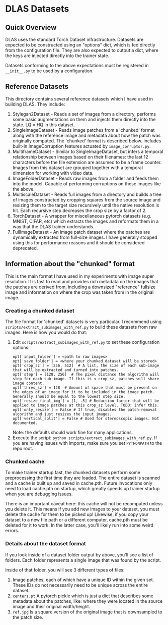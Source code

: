 # DLAS Datasets

## Quick Overview

DLAS uses the standard Torch Dataset infrastructure. Datasets are expected to be constructed using an "options" dict,
which is fed directly from the configuration file. They are also expected to output a dict, where the keys are injected
directly into the trainer state.

Datasets conforming to the above expectations must be registered in `__init__.py` to be used by a configuration.

## Reference Datasets

This directory contains several reference datasets which I have used in building DLAS. They include:

1. Stylegan2Dataset - Reads a set of images from a directory, performs some basic augmentations on them and injects
   them directly into the state. LQ = HQ in this dataset.
1. SingleImageDataset - Reads image patches from a 'chunked' format along with the reference image and metadata about
   how the patch was originally computed. The 'chunked' format is described below. Includes built-in ImageCorruption
   features actuated by `image_corruptor.py`.
1. MultiframeDataset - Similar to SingleImageDataset, but infers a temporal relationship between images based on their
   filenames: the last 12 characters before the file extension are assumed to be a frame counter. Images from this 
   dataset are grouped together with a temporal dimension for working with video data.
1. ImageFolderDataset - Reads raw images from a folder and feeds them into the model. Capable of performing corruptions
   on those images like the above.
1. MultiscaleDataset - Reads full images from a directory and builds a tree of images constructed by cropping squares
   from the source image and resizing them to the target size recursively until the native resolution is hit. Each
   recursive step decreases the crop size by a factor of 2.
1. TorchDataset - A wrapper for miscellaneous pytorch datasets (e.g. MNIST, CIFAR, etc) which extracts the images
   and reformats them in a way that the DLAS trainer understands.
1. FullImageDataset - An image patch dataset where the patches are dynamically extracted from full-size images. I have
   generally stopped using this for performance reasons and it should be considered deprecated.
   
## Information about the "chunked" format

This is the main format I have used in my experiments with image super resolution. It is fast to read and provides
rich metadata on the images that the patches are derived from, including a downsized "reference" fullsize image and
information on where the crop was taken from in the original image.

### Creating a chunked dataset

The file format for 'chunked' datasets is very particular. I recommend using `scripts/extract_subimages_with_ref.py`
to build these datasets from raw images. Here is how you would do that:

1. Edit `scripts/extract_subimages_with_ref.py` to set these configuration options:
    ```
    opt['input_folder'] = <path to raw images>
    opt['save_folder'] = <where your chunked dataset will be stored>
    opt['crop_sz'] = [256, 512]  # A list, the size of each sub-image that will be extracted and turned into patches.
    opt['step'] = [128, 256]  # The pixel distance the algorithm will step for each sub-image. If this is < crop_sz, patches will share image content.
    opt['thres_sz'] = 128  # Amount of space that must be present on the edges of an image for it to be included in the image patch. Generally should be equal to the lowest step size.
    opt['resize_final_img'] = [1, .5] # Reduction factor that will be applied to image patches at this crop_sz level. TODO: infer this.
    opt['only_resize'] = False # If true, disables the patch-removal algorithm and just resizes the input images.
    opt['vertical_split'] = False # Used for stereoscopic images. Not documented.
    ```
   Note: the defaults should work fine for many applications.
1. Execute the script: `python scripts/extract_subimages_with_ref.py`. If you are having issues with imports, make sure
   you set `PYTHONPATH` to the repo root.

### Chunked cache

To make trainer startup fast, the chunked datasets perform some preprocessing the first time they are loaded. The entire
dataset is scanned and a cache is built up and saved in cache.pth. Future invocations only need to load cache.pth on
startup, which greatly speeds up trainer startup when you are debugging issues.

There is an important caveat here: this cache will not be recomputed unless you delete it. This means if you add new
images to your dataset, you must delete the cache for them to be picked up! Likewise, if you copy your dataset to a
new file path or a different computer, cache.pth must be deleted for it to work. In the latter case, you'll likely run 
into some weird errors.

### Details about the dataset format

If you look inside of a dataset folder output by above, you'll see a list of folders. Each folder represents a single
image that was found by the script.

Inside of that folder, you will see 3 different types of files:

1. Image patches, each of which have a unique ID within the given set. These IDs do not necessarily need to be unique
   across the entire dataset.
1. `centers.pt` A pytorch pickle which is just a dict that describes some metadata about the patches, like: where they
   were located in the source image and their original width/height.
1. `ref.jpg` Is a square version of the original image that is downsampled to the patch size.
